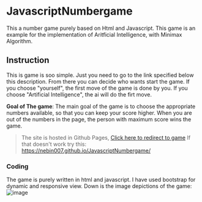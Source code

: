# JavascriptNumbergame
This a number game purely based on Html and Javascript. This game is an example for the implementation of Aritficial Intelligence, with Minimax Algorithm.
## Instruction
This is game is soo simple. Just you need to go to the link specified below this description. From there you can decide who wants start the game. If you choose "yourself", the first move of the game is done by you. If you choose "Artificial Intelligence", the ai will do the firt move.


**Goal of The game**: The main goal of the game is to choose the appropriate numbers available, so that you can keep your score higher. When you are out of the numbers in the page, the person with maximum score wins the game.

>The site is hosted in Github Pages, [Click here to redirect to game](https://nebin007.github.io/JavascriptNumbergame/)
>If that doesn't work try this: https://nebin007.github.io/JavascriptNumbergame/

### Coding
The game is purely written in html and javascript. I have used bootstrap for dynamic and responsive view. Down is the image depictions of the game:
![image](https://user-images.githubusercontent.com/85371475/163382117-165ff64c-a911-4162-8e4a-2c96ec2ad686.png)
